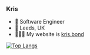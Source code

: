 ### Kris

- 💼 Software Engineer
- 📍 Leeds, UK
- 👨🏼‍💻 My website is [kris.bond](https://www.kris.bond/)

[![Top Langs](https://github-readme-stats.vercel.app/api/top-langs/?username=kris-bond&layout=compact)](https://github.com/anuraghazra/github-readme-stats)

<!--
**kris-bond/kris-bond** is a ✨ _special_ ✨ repository because its `README.md` (this file) appears on your GitHub profile.

Here are some ideas to get you started:

- 🔭 I’m currently working on ...
- 🌱 I’m currently learning ...
- 👯 I’m looking to collaborate on ...
- 🤔 I’m looking for help with ...
- 💬 Ask me about ...
- 📫 How to reach me: ...
- 😄 Pronouns: ...
- ⚡ Fun fact: ...

-->
